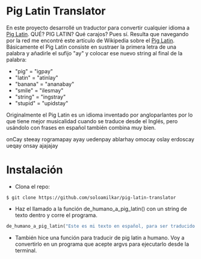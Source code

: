# Pig Latin Translator
En este proyecto desarrollé un traductor para convertir cualquier idioma a [Pig Latin](https://en.wikipedia.org/wiki/Pig_Latin).
QUÉ? PIG LATIN? Qué carajos? Pues sí. Resulta que navegando por la red me encontré este artículo de Wikipedia sobre el [Pig Latin](https://en.wikipedia.org/wiki/Pig_Latin). Básicamente el Pig Latin consiste en sustraer la primera letra de una palabra y añadirle el sufijo "ay" y colocar ese nuevo string al final de la palabra:

* "pig" = "igpay"
* "latin" = "atinlay"
* "banana" = "ananabay"
* "smile" = "ilesmay"
* "string" = "ingstray"
* "stupid" = "upidstay"

Originalmente el Pig Latin es un idioma inventado por angloparlantes por lo que tiene mejor musicalidad cuando se traduce desde el Inglés, pero usándolo con frases en español también combina muy bien. 

onCay steeay rogramapay ayay uedenpay ablarhay omocay oslay erdoscay ueqay onsay ajajajay    

# Instalación

* Clona el repo:
```
$ git clone https://github.com/soloamilkar/pig-latin-translator
```

* Haz el llamado a la función de_humano_a_pig_latin() con un string de texto dentro y corre el programa.
```python
de_humano_a_pig_latin("Este es mi texto en español, para ser traducido a pig latin")
```

* También hice una función para traducir de pig latin a humano. Voy a convertirlo en un programa que acepte argvs para ejecutarlo desde la terminal.
